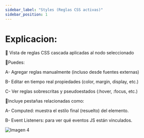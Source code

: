 ```yaml
---
sidebar_label: "Styles (Reglas CSS activas)"
sidebar_position: 1
---
```

# Explicacion:
🧩 Vista de reglas CSS cascada aplicadas al nodo seleccionado

🧩Puedes:

 A- Agregar reglas manualmente (incluso desde fuentes externas) 

 B- Editar en tiempo real propiedades (color, margin, display, etc.)

 C- Ver reglas sobrescritas y pseudoestados (:hover, :focus, etc.)

🧩Incluye pestañas relacionadas como:

A- Computed: muestra el estilo final (resuelto) del elemento.

B- Event Listeners: para ver qué eventos JS están vinculados.

![Imagen 4](/img/styles.png)